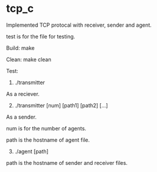 # tcp_c

Implemented TCP protocal with receiver, sender and agent.

test is for the file for testing.

Build:
make

Clean:
make clean

Test:

1. ./transmitter

As a reciever.

2. ./transmitter [num] [path1] [path2] [...] 

As a sender.

num is for the number of agents.

path is the hostname of agent file.

3. ./agent [path]

path is the hostname of sender and receiver files.

